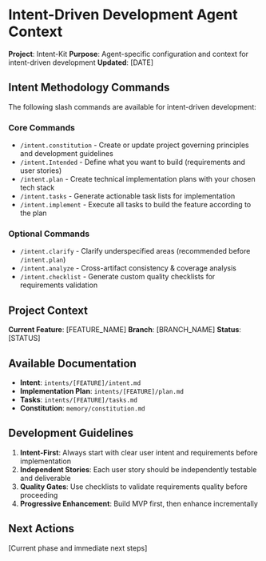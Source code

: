 # Intent-Driven Development Agent Context

**Project**: Intent-Kit
**Purpose**: Agent-specific configuration and context for intent-driven development
**Updated**: [DATE]

## Intent Methodology Commands

The following slash commands are available for intent-driven development:

### Core Commands

- `/intent.constitution` - Create or update project governing principles and development guidelines
- `/intent.Intended` - Define what you want to build (requirements and user stories)
- `/intent.plan` - Create technical implementation plans with your chosen tech stack
- `/intent.tasks` - Generate actionable task lists for implementation
- `/intent.implement` - Execute all tasks to build the feature according to the plan

### Optional Commands

- `/intent.clarify` - Clarify underspecified areas (recommended before `/intent.plan`)
- `/intent.analyze` - Cross-artifact consistency & coverage analysis
- `/intent.checklist` - Generate custom quality checklists for requirements validation

## Project Context

**Current Feature**: [FEATURE_NAME]
**Branch**: [BRANCH_NAME]
**Status**: [STATUS]

## Available Documentation

- **Intent**: `intents/[FEATURE]/intent.md`
- **Implementation Plan**: `intents/[FEATURE]/plan.md`
- **Tasks**: `intents/[FEATURE]/tasks.md`
- **Constitution**: `memory/constitution.md`

## Development Guidelines

1. **Intent-First**: Always start with clear user intent and requirements before implementation
2. **Independent Stories**: Each user story should be independently testable and deliverable
3. **Quality Gates**: Use checklists to validate requirements quality before proceeding
4. **Progressive Enhancement**: Build MVP first, then enhance incrementally

## Next Actions

[Current phase and immediate next steps]
